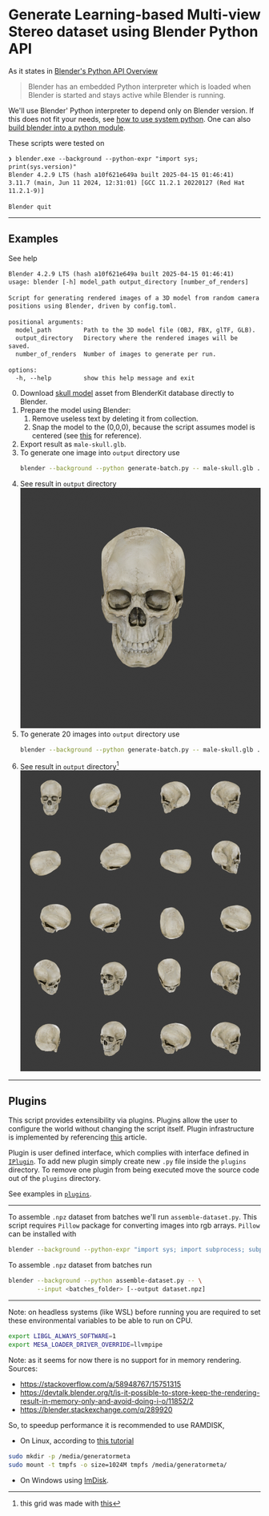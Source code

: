 # Generate Learning-based Multi-view Stereo dataset using Blender Python API

As it states in [Blender's Python API Overview](https://docs.blender.org/api/current/info_overview.html)

> Blender has an embedded Python interpreter which is loaded when Blender is started and stays active while Blender is running.

We'll use Blender' Python interpreter to depend only on Blender version.
If this does not fit your needs, see [how to use system python](https://docs.blender.org/api/current/info_tips_and_tricks.html#bundled-python-extensions). One can also [build blender into a python module](https://developer.blender.org/docs/handbook/building_blender/python_module/).

These scripts were tested on
```
❯ blender.exe --background --python-expr "import sys; print(sys.version)"
Blender 4.2.9 LTS (hash a10f621e649a built 2025-04-15 01:46:41)
3.11.7 (main, Jun 11 2024, 12:31:01) [GCC 11.2.1 20220127 (Red Hat 11.2.1-9)]

Blender quit
```

---
## Examples

See help
```
Blender 4.2.9 LTS (hash a10f621e649a built 2025-04-15 01:46:41)
usage: blender [-h] model_path output_directory [number_of_renders]

Script for generating rendered images of a 3D model from random camera positions using Blender, driven by config.toml.

positional arguments:
  model_path         Path to the 3D model file (OBJ, FBX, glTF, GLB).
  output_directory   Directory where the rendered images will be saved.
  number_of_renders  Number of images to generate per run.

options:
  -h, --help         show this help message and exit
```

0. Download [skull model](https://www.blenderkit.com/get-blenderkit/d8f85f94-2434-4d8e-ada7-00aeca2225f2/) asset from BlenderKit database directly to Blender.
1. Prepare the model using Blender:
	1. Remove useless text by deleting it from collection.
	2. Snap the model to the (0,0,0), because the script assumes model is centered (see [this](https://www.youtube.com/watch?v=IL43HB-Oyh8) for reference).
1. Export result as `male-skull.glb`.
2. To generate one image into `output` directory use
	```sh
	blender --background --python generate-batch.py -- male-skull.glb ./output
	```
3. See result in `output` directory
	![preview-male-skull](./references/male-skull.png)
4. To generate 20 images into `output` directory use
	```sh
	blender --background --python generate-batch.py -- male-skull.glb ./output 20
	```
5. See result in `output` directory[^1]
	![preview-male-skulls](./references/male-skulls.png)

---
## Plugins

This script provides extensibility via plugins. Plugins allow the user to configure the world without changing the script itself. Plugin infrastructure is implemented by referencing [this](https://eli.thegreenplace.net/2012/08/07/fundamental-concepts-of-plugin-infrastructures) article.

Plugin is user defined interface, which complies with interface defined in [`IPlugin`](./plugins/__init__.py). To add new plugin simply create new `.py` file inside the `plugins` directory. To remove one plugin from being executed move the source code out of the `plugins` directory.

See examples in [`plugins`](./plugins/).

---

To assemble `.npz` dataset from batches we'll run `assemble-dataset.py`. This script requires `Pillow` package for converting images into rgb arrays. `Pillow` can be installed with
```sh
blender --background --python-expr "import sys; import subprocess; subprocess.check_call([sys.executable, \"-m\", \"pip\", \"install\", \"pillow\"])"
```

To assemble `.npz` dataset from batches run
```sh
blender --background --python assemble-dataset.py -- \
		--input <batches_folder> [--output dataset.npz]
```

---

Note: on headless systems (like WSL) before running you are required to set these environmental variables to be able to run on CPU.
```bash
export LIBGL_ALWAYS_SOFTWARE=1
export MESA_LOADER_DRIVER_OVERRIDE=llvmpipe
```

Note: as it seems for now there is no support for in memory rendering. Sources:
* https://stackoverflow.com/a/58948767/15751315
* https://devtalk.blender.org/t/is-it-possible-to-store-keep-the-rendering-result-in-memory-only-and-avoid-doing-i-o/11852/2
* https://blender.stackexchange.com/q/289920

So, to speedup performance it is recommended to use RAMDISK,
* On Linux, according to [this tutorial](https://web.archive.org/web/20180123110848/http://ubuntublog.org/tutorials/how-to-create-ramdisk-linux.htm)
```bash
sudo mkdir -p /media/generatormeta
sudo mount -t tmpfs -o size=1024M tmpfs /media/generatormeta/
```
* On Windows using [ImDisk](https://imdisktoolkit.com/).

[^1]: this grid was made with [this](./scripts/grid)
